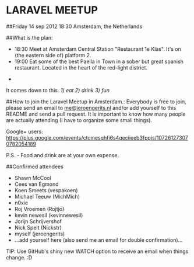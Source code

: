 LARAVEL MEETUP
==============

##Friday 14 sep 2012 18:30
Amsterdam, the Netherlands

##What is the plan:

- 18:30   Meet at Amsterdam Central Station "Restaurant 1e Klas". It's on (the eastern side of) platform 2. 
- 19:00   Eat some of the best Paella in Town in a sober but great spanish restaurant. Located in the heart of the red-light district.
- ~~~~~:  Enjoy some beers, have a chat and share some thoughts.. nothing too complicated.

It comes down to this. *1) eat 2) drink 3) fun*

##How to join the Laravel Meetup in Amsterdam.:
Everybody is free to join, please send an email to me@jeroengerits.nl and/or add yourself to this README and send a pull request.  It is important to know how many people are actually attending (I have to organize some small things).

Google+ users: https://plus.google.com/events/ctcmesqhfi6s4qeciieeb3fppjs/107261273070782054189

P.S. - Food and drink are at your own expense.

##Confirmed attendees

- Shawn McCool
- Cees van Egmond
- Koen Smeets (vespakoen)
- Michael Teeuw (MichMich)
- n0xie
- Roj Vroemen (Rojtjo)
- kevin newesil (kevinnewesil)
- Jorijn Schrijvershof
- Nick Spelt (Nickstr)
- myself (jeroengerits)
- ...add yourself here (also send me an email for double confirmation)...

TIP: Use GitHub's shiny new WATCH option to receive an email when things change. :D